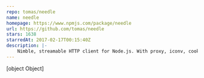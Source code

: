 ```yaml
---
repo: tomas/needle
name: needle
homepage: https://www.npmjs.com/package/needle
url: https://github.com/tomas/needle
stars: 1638
starredAt: 2017-02-17T00:15:40Z
description: |-
    Nimble, streamable HTTP client for Node.js. With proxy, iconv, cookie, deflate & multipart support.
---
```


[object Object]
